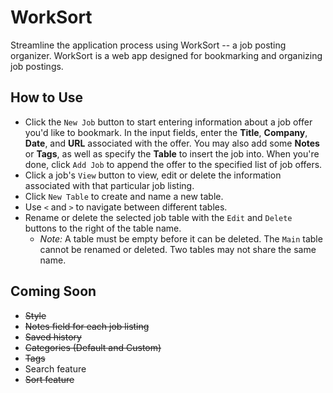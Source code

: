 # WorkSort

Streamline the application process using WorkSort -- a job posting organizer. WorkSort is a web app designed for bookmarking and organizing job postings.
## How to Use

* Click the `New Job` button to start entering information about a job offer you'd like to bookmark. In the input fields, enter the **Title**, **Company**, **Date**, and **URL** associated with the offer. You may also add some **Notes** or **Tags**, as well as specify the **Table** to insert the job into. When you're done, click `Add Job` to append the offer to the specified list of job offers.
* Click a job's `View` button to view, edit or delete the information associated with that particular job listing.
* Click `New Table` to create and name a new table.
* Use `<` and `>` to navigate between different tables.
* Rename or delete the selected job table with the `Edit` and `Delete` buttons to the right of the table name.
  * *Note:* A table must be empty before it can be deleted. The `Main` table cannot be renamed or deleted. Two tables may not share the same name.
## Coming Soon

* ~~Style~~
* ~~Notes field for each job listing~~
* ~~Saved history~~
* ~~Categories (Default and Custom)~~
* ~~Tags~~
* Search feature
* ~~Sort feature~~
